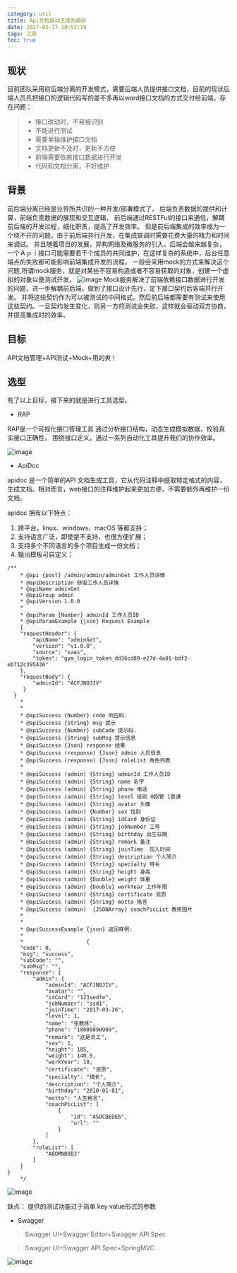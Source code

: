 ```yaml
---
category: util
title: Api文档自动生成的调研
date: 2017-05-17 10:52:19
tags: 工具
toc: true
---
```


## 现状
  目前团队采用前后端分离的开发模式，需要后端人员提供接口文档，目前的现状后端人员先把接口的逻辑代码写的差不多再以word接口文档的方式交付给前端，存在问题：
         
>  -  接口改动时，不易被识别
>  -  不能进行测试
>  -  需要单独维护接口文档
>  -  文档更新不及时，更新不方便
>  -  前端需要依赖接口数据进行开发
>  -  代码和文档分离，不好维护

## 背景

   前后端分离已经是业界所共识的一种开发/部署模式了，
   后端负责数据的提供和计算，前端负责数据的展现和交互逻辑，
   前后端通过RESTFul的接口来通信，解耦前后端的开发过程，细化职责，提高了开发效率。
   但是前后端集成的效率成为一个绕不开的问题，由于前后端并行开发，在集成联调时需要花费大量的精力和时间来调试。
   并且随着项目的发展，异构网络及微服务的引入，后端会越来越复杂，一个Ａｐｉ接口可能需要若干个成员的共同维护，在这样复杂的系统中，后台任意端点的失败都可能影响前端集成开发的流程。
   一般会采用mock的方式来解决这个问题,所谓mock服务，就是对某些不容易构造或者不容易获取的对象，创建一个虚拟的对象以便测试开发。
   ![image](http://ocpue1vvp.bkt.clouddn.com/Mock.jpeg)
   Mock服务解决了前端依赖接口数据进行开发的问题，进一步解耦前后端，做到了接口设计先行，定下接口契约后各端并行开发。
   并将这些契约作为可以被测试的中间格式。然后前后端都需要有测试来使用这些契约。一旦契约发生变化，则另一方的测试会失败，这样就会驱动双方协商，并提高集成时的效率。
   
   


## 目标
  API文档管理+API测试+Mock+用的爽！
  
## 选型
  有了以上目标，接下来的就是进行工具选型。
- RAP
   
RAP是一个可视化接口管理工具 通过分析接口结构，动态生成模拟数据，校验真实接口正确性， 围绕接口定义，通过一系列自动化工具提升我们的协作效率。

![image](http://ocpue1vvp.bkt.clouddn.com/RAP.png)
- ApiDoc

apidoc 是一个简单的API 文档生成工具，它从代码注释中提取特定格式的内容，生成文档。相对而言，web接口的注释维护起来更加方便，不需要额外再维护一份文档。

apidoc 拥有以下特点：

1.  跨平台，linux、windows、macOS 等都支持；
2. 支持语言广泛，即使是不支持，也很方便扩展；
3. 支持多个不同语言的多个项目生成一份文档；
4. 输出模板可自定义；

```
/**
	* @api {post} /admin/admin/adminGet 工作人员详情
	* @apiDescription 获取工作人员详情
	* @apiName adminGet
	* @apiGroup admin
	* @apiVersion 1.0.0
	* 
	* @apiParam {Number} adminId 工作人员ID
	* @apiParamExample {json} Request Example
 	{
    "requestHeader": {
        "apiName": "adminGet",
        "version": "v1.0.0",
        "source": "saas",
        "token": "gym_login_token_dd36cd89-e27d-4a01-bdf2-eb712c395436"
    },
    "requestBody": {
        "adminId": "ACFJNOJIV"
     }
  }
	*
	* 
	* @apiSuccess {Number} code 响应码.
	* @apiSuccess {String} msg 提示
	* @apiSuccess {Number} subCode 提示码.
	* @apiSuccess {String} subMsg 提示信息
	* @apiSuccess {Json} response 结果
	* @apiSuccess (response) {Json} admin 人员信息
	* @apiSuccess (response) {Json} roleList 角色列表
	* 
	* @apiSuccess (admin) {String} adminId 工作人员ID
	* @apiSuccess (admin) {String} name 名字
	* @apiSuccess (admin) {String} phone 电话
	* @apiSuccess (admin) {String} level 级别 0超管 1普通
	* @apiSuccess (admin) {String} avatar 头像
	* @apiSuccess (admin) {Number} sex 性别
    * @apiSuccess (admin) {String} idCard 身份证
    * @apiSuccess (admin) {String} jobNumber 工号
    * @apiSuccess (admin) {String} birthday 出生日期
    * @apiSuccess (admin) {String} remark 备注
    * @apiSuccess (admin) {String} joinTime  加入时间
    * @apiSuccess (admin) {String} description 个人简介
    * @apiSuccess (admin) {String} specialty 特长
    * @apiSuccess (admin) {String} height 身高
    * @apiSuccess (admin) {Double} weight 体重
    * @apiSuccess (admin) {Double} workYear 工作年限
    * @apiSuccess (admin) {String} certificate 资质
    * @apiSuccess (admin) {String} motto 格言
    * @apiSuccess (admin)  {JSONArray} coachPicList 教练图片
    * 
	*
	* @apiSuccessExample {json} 返回样例:
	*
	*                    {
    "code": 0,
    "msg": "success",
    "subCode": "",
    "subMsg": "",
    "response": {
        "admin": {
            "adminId": "ACFJNOJIV",
            "avatar": "",
            "idCard": "123sedfe",
            "jobNumber": "ssd1",
            "joinTime": "2017-03-26",
            "level": 1,
            "name": "张教练",
            "phone": "18009090909",
            "remark": "这是员工",
            "sex": 1,
            "height": 185,
            "weight": 140.5,
            "workYear": 10,
            "certificate": "资质",
            "specialty": "擅长",
            "description": "个人简介",
            "birthday": "2010-01-01",
            "motto": "人生格言",
            "coachPicList": [
                {
                    "id": "ASDCDEDE6",
                    "url": ""
                }
            ]
        },
        "roleList": [
            "ABOMNB0B3"
        ]
    }
}
	*/

```

![image](http://ocpue1vvp.bkt.clouddn.com/apidoc1.png)


缺点：
   提供的测试功能过于简单
   key value形式的参数
   
- Swagger



> Swagger UI+Swagger Editor+Swagger API Spec

> Swagger UI+Swagger API Spec+SpringMVC



![image](http://ocpue1vvp.bkt.clouddn.com/swagger.png)